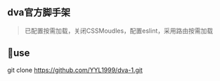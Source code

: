 ## dva官方脚手架 
> 已配置按需加载，关闭CSSMoudles，配置eslint，采用路由按需加载
## 🔨use
git clone https://github.com/YYL1999/dva-1.git

